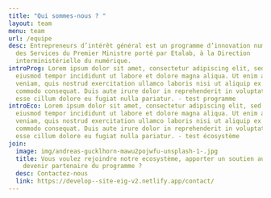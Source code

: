 ```yaml
---
title: "Qui sommes-nous ? "
layout: team
menu: team
url: /equipe
desc: Entrepreneurs d’intérêt général est un programme d’innovation numérique
  des Services du Premier Ministre porté par Etalab, à la Direction
  interministérielle du numérique.
introProg: Lorem ipsum dolor sit amet, consectetur adipiscing elit, sed do
  eiusmod tempor incididunt ut labore et dolore magna aliqua. Ut enim ad minim
  veniam, quis nostrud exercitation ullamco laboris nisi ut aliquip ex ea
  commodo consequat. Duis aute irure dolor in reprehenderit in voluptate velit
  esse cillum dolore eu fugiat nulla pariatur. - test programme
introEco: Lorem ipsum dolor sit amet, consectetur adipiscing elit, sed do
  eiusmod tempor incididunt ut labore et dolore magna aliqua. Ut enim ad minim
  veniam, quis nostrud exercitation ullamco laboris nisi ut aliquip ex ea
  commodo consequat. Duis aute irure dolor in reprehenderit in voluptate velit
  esse cillum dolore eu fugiat nulla pariatur. - test écosystème
join:
  image: img/andreas-gucklhorn-mawu2pojwfu-unsplash-1-.jpg
  title: Vous voulez rejoindre notre ecosystème, apporter un soutien aux défis,
    devenir partenaire du programme ?
  desc: Contactez-nous
  link: https://develop--site-eig-v2.netlify.app/contact/
---
```

